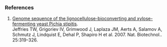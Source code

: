 ### References

1.  [Genome sequence of the lignocellulose-bioconverting and
    xylose-fermenting yeast Pichia
    stipitis](http://europepmc.org/abstract/MED/17334359).\
    Jeffries TW, Grigoriev IV, Grimwood J, Laplaza JM, Aerts A, Salamov
    A, Schmutz J, Lindquist E, Dehal P, Shapiro H et al. 2007. Nat.
    Biotechnol.. 25:319-326.
